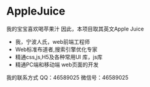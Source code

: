 # AppleJuice
我的宝宝喜欢喝苹果汁
因此，本项目取其英文Apple Juice

<ul>
<li>我，宁波人氏，web前端工程师</li>
<li>Web标准布道者,搜索引擎优化专家</li>
<li>精通css,js,H5及各种常用UI 库，js库</li>
<li>精通PC端和移动端 web页面的开发</li>
</ul>
我的联系方式
QQ：46589025
微信号：46589025
